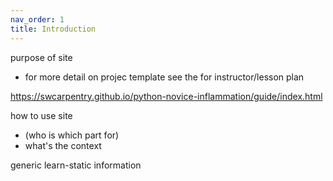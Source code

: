 ```yaml
---
nav_order: 1
title: Introduction
---
```


purpose of site
- for more detail on projec template see the for instructor/lesson plan

https://swcarpentry.github.io/python-novice-inflammation/guide/index.html

how to use site 
- (who is which part for)
- what's the context

generic learn-static information